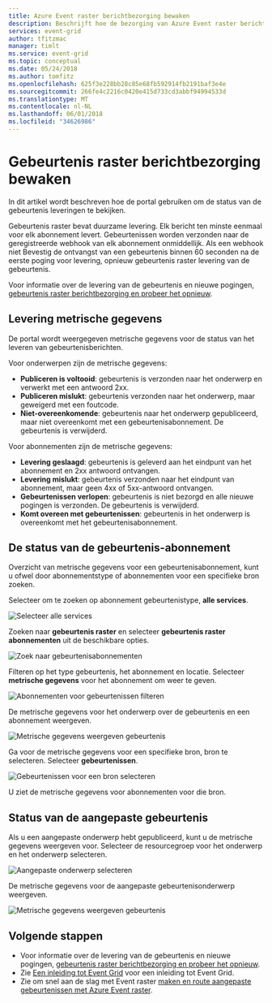 ```yaml
---
title: Azure Event raster berichtbezorging bewaken
description: Beschrijft hoe de bezorging van Azure Event raster berichten bewaken.
services: event-grid
author: tfitzmac
manager: timlt
ms.service: event-grid
ms.topic: conceptual
ms.date: 05/24/2018
ms.author: tomfitz
ms.openlocfilehash: 625f3e228bb28c85e68fb592914fb2191baf3e4e
ms.sourcegitcommit: 266fe4c2216c0420e415d733cd3abbf94994533d
ms.translationtype: MT
ms.contentlocale: nl-NL
ms.lasthandoff: 06/01/2018
ms.locfileid: "34626986"
---
```

# <a name="monitor-event-grid-message-delivery"></a>Gebeurtenis raster berichtbezorging bewaken 

In dit artikel wordt beschreven hoe de portal gebruiken om de status van de gebeurtenis leveringen te bekijken.

Gebeurtenis raster bevat duurzame levering. Elk bericht ten minste eenmaal voor elk abonnement levert. Gebeurtenissen worden verzonden naar de geregistreerde webhook van elk abonnement onmiddellijk. Als een webhook niet Bevestig de ontvangst van een gebeurtenis binnen 60 seconden na de eerste poging voor levering, opnieuw gebeurtenis raster levering van de gebeurtenis.

Voor informatie over de levering van de gebeurtenis en nieuwe pogingen, [gebeurtenis raster berichtbezorging en probeer het opnieuw](delivery-and-retry.md).

## <a name="delivery-metrics"></a>Levering metrische gegevens

De portal wordt weergegeven metrische gegevens voor de status van het leveren van gebeurtenisberichten.

Voor onderwerpen zijn de metrische gegevens:

* **Publiceren is voltooid**: gebeurtenis is verzonden naar het onderwerp en verwerkt met een antwoord 2xx.
* **Publiceren mislukt**: gebeurtenis verzonden naar het onderwerp, maar geweigerd met een foutcode.
* **Niet-overeenkomende**: gebeurtenis naar het onderwerp gepubliceerd, maar niet overeenkomt met een gebeurtenisabonnement. De gebeurtenis is verwijderd.

Voor abonnementen zijn de metrische gegevens:

* **Levering geslaagd**: gebeurtenis is geleverd aan het eindpunt van het abonnement en 2xx antwoord ontvangen.
* **Levering mislukt**: gebeurtenis verzonden naar het eindpunt van abonnement, maar geen 4xx of 5xx-antwoord ontvangen.
* **Gebeurtenissen verlopen**: gebeurtenis is niet bezorgd en alle nieuwe pogingen is verzonden. De gebeurtenis is verwijderd.
* **Komt overeen met gebeurtenissen**: gebeurtenis in het onderwerp is overeenkomt met het gebeurtenisabonnement.

## <a name="event-subscription-status"></a>De status van de gebeurtenis-abonnement

Overzicht van metrische gegevens voor een gebeurtenisabonnement, kunt u ofwel door abonnementstype of abonnementen voor een specifieke bron zoeken.

Selecteer om te zoeken op abonnement gebeurtenistype, **alle services**.

![Selecteer alle services](./media/monitor-event-delivery/all-services.png)

Zoeken naar **gebeurtenis raster** en selecteer **gebeurtenis raster abonnementen** uit de beschikbare opties.

![Zoek naar gebeurtenisabonnementen](./media/monitor-event-delivery/search-and-select.png)

Filteren op het type gebeurtenis, het abonnement en locatie. Selecteer **metrische gegevens** voor het abonnement om weer te geven.

![Abonnementen voor gebeurtenissen filteren](./media/monitor-event-delivery/filter-events.png)

De metrische gegevens voor het onderwerp over de gebeurtenis en een abonnement weergeven.

![Metrische gegevens weergeven gebeurtenis](./media/monitor-event-delivery/subscription-metrics.png)

Ga voor de metrische gegevens voor een specifieke bron, bron te selecteren. Selecteer **gebeurtenissen**.

![Gebeurtenissen voor een bron selecteren](./media/monitor-event-delivery/select-events.png)

U ziet de metrische gegevens voor abonnementen voor die bron.

## <a name="custom-event-status"></a>Status van de aangepaste gebeurtenis

Als u een aangepaste onderwerp hebt gepubliceerd, kunt u de metrische gegevens weergeven voor. Selecteer de resourcegroep voor het onderwerp en het onderwerp selecteren.

![Aangepaste onderwerp selecteren](./media/monitor-event-delivery/select-custom-topic.png)

De metrische gegevens voor de aangepaste gebeurtenisonderwerp weergeven.

![Metrische gegevens weergeven gebeurtenis](./media/monitor-event-delivery/custom-topic-metrics.png)

## <a name="next-steps"></a>Volgende stappen

* Voor informatie over de levering van de gebeurtenis en nieuwe pogingen, [gebeurtenis raster berichtbezorging en probeer het opnieuw](delivery-and-retry.md).
* Zie [Een inleiding tot Event Grid](overview.md) voor een inleiding tot Event Grid.
* Zie om snel aan de slag met Event raster [maken en route aangepaste gebeurtenissen met Azure Event raster](custom-event-quickstart.md).
